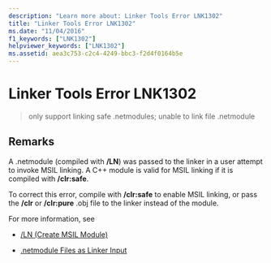 ```yaml
---
description: "Learn more about: Linker Tools Error LNK1302"
title: "Linker Tools Error LNK1302"
ms.date: "11/04/2016"
f1_keywords: ["LNK1302"]
helpviewer_keywords: ["LNK1302"]
ms.assetid: aea3c753-c2c4-4249-bbc3-f2d4f0164b5e
---
```

# Linker Tools Error LNK1302

> only support linking safe .netmodules; unable to link file .netmodule

## Remarks

A .netmodule (compiled with **/LN**) was passed to the linker in a user attempt to invoke MSIL linking.  A C++ module is valid for MSIL linking if it is compiled with **/clr:safe**.

To correct this error, compile with **/clr:safe** to enable MSIL linking, or pass the **/clr** or **/clr:pure** .obj file to the linker instead of the module.

For more information, see

- [/LN (Create MSIL Module)](../../build/reference/ln-create-msil-module.md)

- [.netmodule Files as Linker Input](../../build/reference/netmodule-files-as-linker-input.md)
